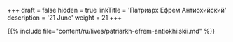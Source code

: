 +++
draft = false
hidden = true
linkTitle = 'Патриарх Ефрем Антиохийский'
description = '21 June'
weight = 21
+++

{{% include file="content/ru/lives/patriarkh-efrem-antiokhiiskii.md" %}}
